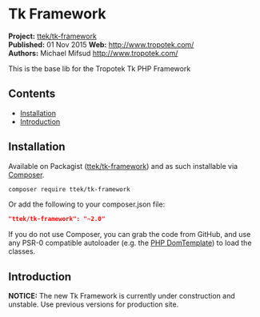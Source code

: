 # Tk Framework 

__Project:__ [ttek/tk-framework](http://packagist.org/packages/ttek/tk-framework)  
__Published:__ 01 Nov 2015
__Web:__ <http://www.tropotek.com/>  
__Authors:__ Michael Mifsud <http://www.tropotek.com/>  
  
This is the base lib for the Tropotek Tk PHP Framework

## Contents

- [Installation](#installation)
- [Introduction](#introduction)


## Installation

Available on Packagist ([ttek/tk-framework](http://packagist.org/packages/ttek/tk-framework))
and as such installable via [Composer](http://getcomposer.org/).

```bash
composer require ttek/tk-framework
```

Or add the following to your composer.json file:

```json
"ttek/tk-framework": "~2.0"
```

If you do not use Composer, you can grab the code from GitHub, and use any
PSR-0 compatible autoloader (e.g. the [PHP DomTemplate](https://github.com/tropotek/tk-framework))
to load the classes.

## Introduction

__NOTICE:__ The new Tk Framework is currently under construction and unstable. Use previous versions 
for production site.

